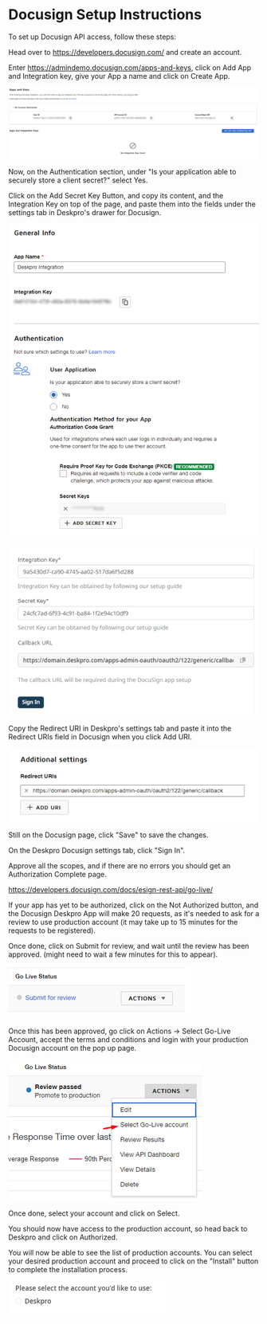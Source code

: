 # Docusign Setup Instructions

To set up Docusign API access, follow these steps:

Head over to https://developers.docusign.com/ and create an account.

Enter https://admindemo.docusign.com/apps-and-keys, click on Add App and Integration key, give your App a name and click on Create App.

[![](/docs/assets/setup/apps_and_keys_page.png)](/docs/assets/setup/apps_and_keys_page.png)

Now, on the Authentication section, under "Is your application able to securely store a client secret?" select Yes.

Click on the Add Secret Key Button, and copy its content, and the Integration Key on top of the page, and paste them into the fields under the settings tab in Deskpro's drawer for Docusign.

[![](/docs/assets/setup/app_page.png)](/docs/assets/setup/app_page.png)

[![](/docs/assets/setup/deskpro_sign_in.png)](/docs/assets/setup/deskpro_sign_in.png)

Copy the Redirect URI in Deskpro's settings tab and paste it into the Redirect URIs field in Docusign when you click Add URI.

[![](/docs/assets/setup/redirect_uri_field.png)](/docs/assets/setup/redirect_uri_field.png)

Still on the Docusign page, click "Save" to save the changes.

On the Deskpro Docusign settings tab, click "Sign In".

Approve all the scopes, and if there are no errors you should get an Authorization Complete page.

https://developers.docusign.com/docs/esign-rest-api/go-live/

If your app has yet to be authorized, click on the Not Authorized button, and the Docusign Deskpro App will make 20 requests, as it's needed to ask for a review to use production account (it may take up to 15 minutes for the requests to be registered).

Once done, click on Submit for review, and wait until the review has been approved. (might need to wait a few minutes for this to appear).

[![](/docs/assets/setup/submit_for_review.png)](/docs/assets/setup/submit_for_review.png)

Once this has been approved, go click on Actions -> Select Go-Live Account, accept the terms and conditions and login with your production Docusign account on the pop up page.

[![](/docs/assets/setup/go_live.png)](/docs/assets/setup/go_live.png)

Once done, select your account and click on Select.

You should now have access to the production account, so head back to Deskpro and click on Authorized.

You will now be able to see the list of production accounts. You can select your desired production account and proceed to click on the "Install" button to complete the installation process.

[![](/docs/assets/setup/select_account.png)](/docs/assets/setup/select_account.png)
